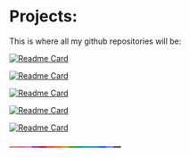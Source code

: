 # Projects:
This is where all my github repositories will be:

[![Readme Card](https://github-readme-stats.vercel.app/api/pin/?username=rediskazavr&repo=ax3-tools&theme=dracula&bg_color=00000000&)](https://github.com/rediskazavr/ax3-tools)

[![Readme Card](https://github-readme-stats.vercel.app/api/pin/?username=rediskazavr&repo=ranim-lib&theme=dracula&bg_color=00000000&)](https://github.com/rediskazavr/ranim-lib)

[![Readme Card](https://github-readme-stats.vercel.app/api/pin/?username=rediskazavr&repo=opengl-linux&theme=dracula&bg_color=00000000&)](https://github.com/rediskazavr/opengl-linux)

[![Readme Card](https://github-readme-stats.vercel.app/api/pin/?username=rediskazavr&repo=TUI-OS&theme=dracula&bg_color=00000000&)](https://github.com/rediskazavr/TUI-OS)

[![Readme Card](https://github-readme-stats.vercel.app/api/pin/?username=rediskazavr&repo=synergy-engine-site&theme=dracula&bg_color=00000000&)](https://github.com/rediskazavr/synergy-engine-site)

<img src = "../img/latte.png" width = 200>
